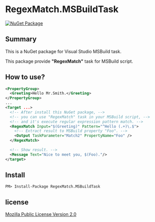 # RegexMatch.MSBuildTask

[![NuGet Package](https://img.shields.io/nuget/v/RegexMatch.MSBuildTask.svg)](https://www.nuget.org/packages/RegexMatch.MSBuildTask/)


## Summary

This is a NuGet package for Visual Studio MSBuild task.

This package provide **"RegexMatch"** task for MSBuild script.

## How to use?

```xml
<PropertyGroup>
  <Greeting>Hello Mr.Smith.</Greeting>
</PropertyGroup>
...
<Target ...>
  <!-- After install this NuGet package, -->
  <!-- you can use "RegexMatch" task in your MSBuild script, -->
  <!-- and it's execute regular expression pattern match. -->
  <RegexMatch Input="$(Greeting)" Pattern="^Hello (.+)\.$">
    <!-- Extract result to MSBuild property "Foo". -->
    <Output TaskParameter="Match2" PropertyName="Foo" />
  </RegexMatch>
  
  <!-- Show result. -->
  <Message Text="Nice to meet you, $(Foo)."/>
</target>
```

## Install

    PM> Install-Package RegexMatch.MSBuildTask


## license

[Mozilla Public License Version 2.0](lICENSE)